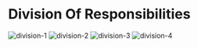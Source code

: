 # Division Of Responsibilities

![division-1][division-1]
![division-2][division-2]
![division-3][division-3]
![division-4][division-4]

[division-1]: https://github.com/jdrichardsappacad/AppAcademy-Online-Onboarding-Instruction-Guide/blob/master/assets/division-responsibilities-1.png
[division-2]: https://github.com/jdrichardsappacad/AppAcademy-Online-Onboarding-Instruction-Guide/blob/master/assets/division-responsibilities-2.png
[division-3]: https://github.com/jdrichardsappacad/AppAcademy-Online-Onboarding-Instruction-Guide/blob/master/assets/division-responsibilities-3.png
[division-4]: https://github.com/jdrichardsappacad/AppAcademy-Online-Onboarding-Instruction-Guide/blob/master/assets/division-responsibilities-4.png
